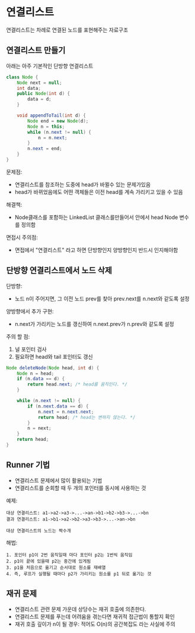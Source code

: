# 연결리스트
연결리스트는 차례로 연결된 노드를 표현해주는 자료구조
## 연결리스트 만들기
아래는 아주 기본적인 단방향 연결리스트
```java
class Node {
    Node next = null;
    int data;
    public Node(int d) {
        data = d;
    }

    void appendToTail(int d) {
        Node end = new Node(d);
        Node n = this;
        while (n.next != null) {
            n = n.next;
        }
        n.next = end;
    }
}
```
문제점:
- 연결리스트를 참조하는 도중에 head가 바뀔수 있는 문제가있음
- head가 바뀌었음에도 어떤 객체들은 이전 head를 계속 가리키고 있을 수 있음

해결책:
- Node클래스를 포함하는 LinkedList 클래스를만들어서 안에서 head Node 변수를 정의함

면접시 주의점:
- 면접에서 "연결리스트" 라고 하면 단방향인지 양방향인지 반드시 인지해야함

## 단방향 연결리스트에서 노드 삭제
단방향:
- 노드 n이 주어지면, 그 이전 노드 prev를 찾아 prev.next를 n.next와 같도록 설정

양방향에서 추가 구현:
- n.next가 가리키는 노드를 갱신하여 n.next.prev가 n.prev와 같도록 설정

주의 할 점:
1. 널 포인터 검사
2. 필요하면 head와 tail 포인터도 갱신

```java
Node deleteNode(Node head, int d) {
    Node n = head;
    if (n.data == d) {
        return head.next; /* head를 움직인다. */
    }

    while (n.next != null) {
        if (n.next.data == d) {
            n.next = n.next.next;
            return head; /* head는 변하지 않는다. */
        }
        n = next;
    }
    return head;
}
```

## Runner 기법
- 연결리스트 문제에서 많이 활용되는 기법
- 연결리스트를 순회할 때 두 개의 포인터를 동시에 사용하는 것

예제:
```
대상 연결리스트: a1->a2->a3->...->an->b1->b2->b3->...->bn
결과 연결리스트: a1->b1->a2->b2->a3->b3->...->an->bn

대상 연결리스트의 노드는 짝수개
```

해법:
```
1. 포인터 p1이 2번 움직일때 마다 포인터 p2는 1번씩 움직임
2. p1이 끝에 있을때 p2는 중간에 있게됨
3. p1을 처음으로 옮기고 순서대로 원소를 재배열
4. 즉, 루프가 실행될 때마다 p2가 가리키는 원소를 p1 뒤로 옮기는 것
```

## 재귀 문제
- 연결리스트 관련 문제 가운데 상당수는 재귀 호출에 의존한다.
- 연결리스트 문제를 푸는데 어려움을 겪는다면 재귀적 접근법이 통할지 확인
- 재귀 호출 깊이가 n이 될 경우: 적어도 O(n)의 공간복잡도 라는 사실에 주의